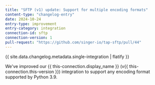 ```yaml
---
title: "SFTP (v1) update: Support for multiple encoding formats"
content-type: "changelog-entry"
date: 2024-10-24
entry-type: improvement
entry-category: integration
connection-id: sftp
connection-version: 1
pull-request: "https://github.com/singer-io/tap-sftp/pull/44"
---
```

{{ site.data.changelog.metadata.single-integration | flatify }}

We've improved our {{ this-connection.display_name }} (v{{ this-connection.this-version }}) integration to support any encoding format supported by Python 3.9.